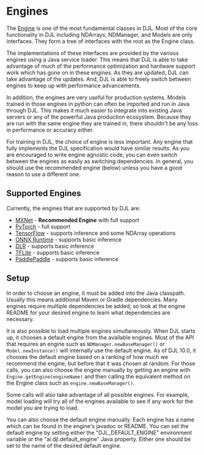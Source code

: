 # Engines

The [Engine](https://javadoc.io/doc/ai.djl/api/latest/ai/djl/engine/Engine.html) is one of the most fundamental classes in DJL. Most of the core functionality in DJL including NDArrays, NDManager, and Models are only interfaces. They form a tree of interfaces with the root as the Engine class.

The implementations of these interfaces are provided by the various engines using a Java service loader. This means that DJL is able to take advantage of much of the performance optimization and hardware support work which has gone on in these engines. As they are updated, DJL can take advantage of the updates. And, DJL is able to freely switch between engines to keep up with performance advancements.

In addition, the engines are very useful for production systems. Models trained in those engines in python can often be imported and run in Java through DJL. This makes it much easier to integrate into existing Java servers or any of the powerful Java production ecosystem. Because they are run with the same engine they are trained in, there shouldn't be any loss in performance or accuracy either.

For training in DJL, the choice of engine is less important. Any engine that fully implements the DJL specification would have similar results. As you are encouraged to write engine agnostic code, you can even switch between the engines as easily as switching dependencies. In general, you should use the recommended engine (below) unless you have a good reason to use a different one.

## Supported Engines

Currently, the engines that are supported by DJL are:

- [MXNet](../engines/mxnet/README.md) - **Recommended Engine** with full support
- [PyTorch](../engines/pytorch/README.md) - full support
- [TensorFlow](../engines/tensorflow/README.md) - supports inference and some NDArray operations
- [ONNX Runtime](../engines/onnxruntime/onnxruntime-engine/README.md) - supports basic inference
- [DLR](../engines/dlr/README.md) - supports basic inference
- [TFLite](../engines/tflite/tflite-engine/README.md) - supports basic inference
- [PaddlePaddle](../engines/paddlepaddle/README.md) - supports basic inference

## Setup

In order to choose an engine, it must be added into the Java classpath. Usually this means additional Maven or Gradle dependencies. Many engines require multiple dependencies be added, so look at the engine README for your desired engine to learn what dependencies are necessary.

It is also possible to load multiple engines simultaneously. When DJL starts up, it chooses a default engine from the available engines. Most of the API that requires an engine such as `NDManager.newBaseManager()` or `Model.newInstance()` will internally use the default engine. As of DJL 10.0, it chooses the default engine based on a ranking of how much we recommend the engine, but before that it was chosen at random. For those calls, you can also choose the engine manually by getting an engine with `Engine.getEngine(engineName)` and then calling the equivalent method on the Engine class such as `engine.newBaseManager()`.

Some calls will also take advantage of all possible engines. For example, model loading will try all of the engines available to see if any work for the model you are trying to load.

You can also choose the default engine manually. Each engine has a name which can be found in the engine's javadoc or README. You can set the default engine by setting either the "DJL_DEFAULT_ENGINE" environment variable or the "ai.djl.default_engine" Java property. Either one should be set to the name of the desired default engine.
